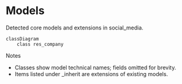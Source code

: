 # Models

Detected core models and extensions in social_media.

```mermaid
classDiagram
    class res_company
```

Notes
- Classes show model technical names; fields omitted for brevity.
- Items listed under _inherit are extensions of existing models.
